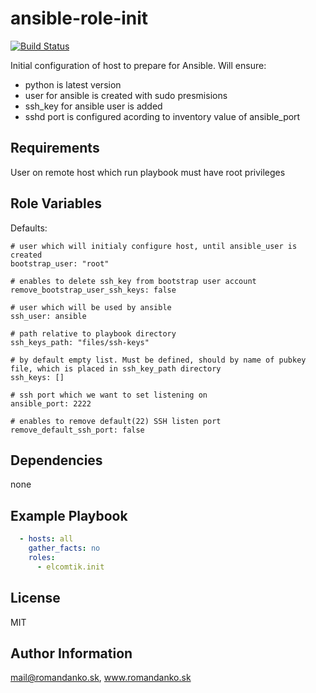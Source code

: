 # ansible-role-init

[![Build Status](https://travis-ci.org/elcomtik/ansible-role-init.svg?branch=master)](https://travis-ci.org/elcomtik/ansible-role-init)

Initial configuration of host to prepare for Ansible. 
Will ensure:
- python is latest version
- user for ansible is created with sudo presmisions
- ssh_key for ansible user is added
- sshd port is configured acording to inventory value of ansible_port

## Requirements

User on remote host which run playbook must have root privileges

## Role Variables

Defaults:

    # user which will initialy configure host, until ansible_user is created
    bootstrap_user: "root"

    # enables to delete ssh_key from bootstrap user account
    remove_bootstrap_user_ssh_keys: false

    # user which will be used by ansible
    ssh_user: ansible

    # path relative to playbook directory
    ssh_keys_path: "files/ssh-keys"

    # by default empty list. Must be defined, should by name of pubkey file, which is placed in ssh_key_path directory
    ssh_keys: []

    # ssh port which we want to set listening on
    ansible_port: 2222

    # enables to remove default(22) SSH listen port
    remove_default_ssh_port: false

## Dependencies

none

## Example Playbook

```yaml
  - hosts: all
    gather_facts: no
    roles:
      - elcomtik.init
```

## License

MIT                                                                                                                                          

## Author Information

mail@romandanko.sk, www.romandanko.sk
